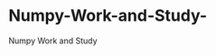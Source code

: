   # Numpy-Work-and-Study-
Numpy Work and Study 
                
                
              
                                  
                  
                                                                               
                                                                                                               
                    
                                            
                       
               
                             
                                        
                                      
                                                                                                              
                              
                                                                                   
                                             
                   
                               

